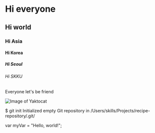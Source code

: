 # Hi everyone

## Hi world

### Hi Asia

#### Hi Korea

##### Hi Seoul

###### Hi SKKU

Everyone let's be friend

![Image of Yaktocat](https://octodex.github.com/images/yaktocat.png)

$ git init
Initialized empty Git repository in /Users/skills/Projects/recipe-repository/.git/

var myVar = "Hello, world!";
